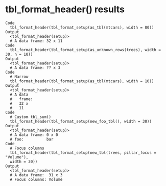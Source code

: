 # tbl_format_header() results

    Code
      tbl_format_header(tbl_format_setup(as_tbl(mtcars), width = 80))
    Output
      <tbl_format_header(setup)>
      # A data frame: 32 x 11
    Code
      tbl_format_header(tbl_format_setup(as_unknown_rows(trees), width = 30, n = 10))
    Output
      <tbl_format_header(setup)>
      # A data frame: ?? x 3
    Code
      # Narrow
      tbl_format_header(tbl_format_setup(as_tbl(mtcars), width = 10))
    Output
      <tbl_format_header(setup)>
      # A data
      #   frame:
      #   32 x
      #   11
    Code
      # Custom tbl_sum()
      tbl_format_header(tbl_format_setup(new_foo_tbl(), width = 30))
    Output
      <tbl_format_header(setup)>
      # A data frame: 0 x 0
      # foo:          bar
    Code
      # Focus columns
      tbl_format_header(tbl_format_setup(new_tbl(trees, pillar_focus = "Volume"),
      width = 30))
    Output
      <tbl_format_header(setup)>
      # A data frame:  31 x 3
      # Focus columns: Volume

